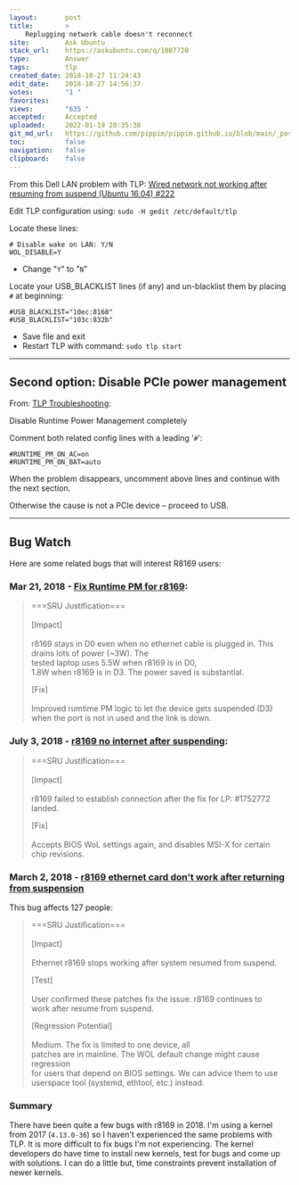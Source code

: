 ```yaml
---
layout:       post
title:        >
    Replugging network cable doesn't reconnect
site:         Ask Ubuntu
stack_url:    https://askubuntu.com/q/1087720
type:         Answer
tags:         tlp
created_date: 2018-10-27 11:24:43
edit_date:    2018-10-27 14:56:37
votes:        "1 "
favorites:    
views:        "635 "
accepted:     Accepted
uploaded:     2022-01-19 20:35:30
git_md_url:   https://github.com/pippim/pippim.github.io/blob/main/_posts/2018/2018-10-27-Replugging-network-cable-doesn^t-reconnect.md
toc:          false
navigation:   false
clipboard:    false
---
```


From this Dell LAN problem with TLP: [Wired network not working after resuming from suspend (Ubuntu 16.04) #222][1]

Edit TLP configuration using: `sudo -H gedit /etc/default/tlp`

Locate these lines:

``` 
# Disable wake on LAN: Y/N
WOL_DISABLE=Y
```

- Change "`Y`" to "`N`"

Locate your USB_BLACKLIST lines (if any) and un-blacklist them by placing `#` at beginning:

``` 
#USB_BLACKLIST="10ec:8168"
#USB_BLACKLIST="103c:832b"
```

- Save file and exit
- Restart TLP with command: `sudo tlp start`


----------

## Second option: Disable PCIe power management

From: [TLP Troubleshooting][2]:

Disable Runtime Power Management completely

Comment both related config lines with a leading '`#`':

``` 
#RUNTIME_PM_ON_AC=on
#RUNTIME_PM_ON_BAT=auto
```

When the problem disappears, uncomment above lines and continue with the next section.

Otherwise the cause is not a PCIe device – proceed to USB.


----------


## Bug Watch

Here are some related bugs that will interest R8169 users:

### Mar 21, 2018 - [Fix Runtime PM for r8169][3]:

> ===SRU Justification===<br>  
> [Impact]<br>  
> r8169 stays in D0 even when no ethernet cable is plugged in. This drains lots of power (~3W). The  
> tested laptop uses 5.5W when r8169 is in D0,  
> 1.8W when r8169 is in D3. The power saved is substantial.  
>   
> [Fix]<br>  
> Improved rumtime PM logic to let the device gets suspended (D3)  
> when the port is not in used and the link is down.  

### July 3, 2018 - [r8169 no internet after suspending][4]:

> ===SRU Justification===<br>  
> [Impact]<br>  
> r8169 failed to establish connection after the fix for LP: #1752772 landed.  
>   
> [Fix]<br>  
> Accepts BIOS WoL settings again, and disables MSI-X for certain  
> chip revisions.  

### March 2, 2018 - [r8169 ethernet card don't work after returning from suspension][5]

This bug affects 127 people:

> ===SRU Justification===<br>  
> [Impact]<br>  
> Ethernet r8169 stops working after system resumed from suspend.  
>   
> [Test]<br>  
> User confirmed these patches fix the issue. r8169 continues to  
> work after resume from suspend.  
>   
> [Regression Potential]<br>  
> Medium. The fix is limited to one device, all  
> patches are in mainline. The WOL default change might cause regression  
> for users that depend on BIOS settings. We can advice them to use  
> userspace tool (systemd, ethtool, etc.) instead.  

### Summary

There have been quite a few bugs with r8169 in 2018. I'm using a kernel from 2017 (`4.13.0-36`) so I haven't experienced the same problems with TLP. It is more difficult to fix bugs I'm not experiencing. The kernel developers do have time to install new kernels, test for bugs and come up with solutions. I can do a little but, time constraints prevent installation of newer kernels.


  [1]: https://github.com/linrunner/TLP/issues/222
  [2]: https://linrunner.de/en/tlp/docs/tlp-troubleshooting.html
  [3]: https://bugs.launchpad.net/ubuntu/+source/linux/+bug/1757422
  [4]: https://bugs.launchpad.net/ubuntu/+source/linux/+bug/1779817
  [5]: https://bugs.launchpad.net/ubuntu/+source/linux/+bug/1752772
